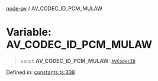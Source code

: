 [node-av](../globals.md) / AV\_CODEC\_ID\_PCM\_MULAW

# Variable: AV\_CODEC\_ID\_PCM\_MULAW

> `const` **AV\_CODEC\_ID\_PCM\_MULAW**: [`AVCodecID`](../type-aliases/AVCodecID.md)

Defined in: [constants.ts:338](https://github.com/seydx/av/blob/f8631fc881b394300b1479f511d55cf1c370a87f/src/constants/constants.ts#L338)
